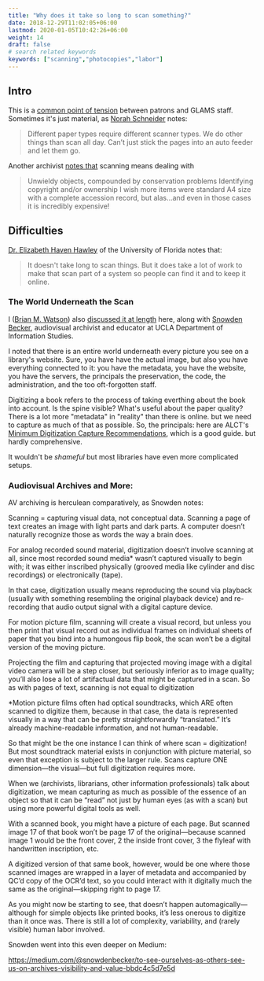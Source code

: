 ```yaml
---
title: "Why does it take so long to scan something?"
date: 2018-12-29T11:02:05+06:00
lastmod: 2020-01-05T10:42:26+06:00
weight: 14
draft: false
# search related keywords
keywords: ["scanning","photocopies","labor"]
---
```


## Intro

This is a [common point of tension](https://twitter.com/brimwats/status/1307723193180778497) between patrons and GLAMS staff. Sometimes it's just material, as [Norah Schneider](https://twitter.com/nlschneider03) notes:

> Different paper types require different scanner types. We do other things than scan all day. Can’t just stick the pages into an auto feeder and let them go.

Another archivist [notes that](https://twitter.com/helloginnybatty/status/1307725170472357888?s=20) scanning means dealing with  

> Unwieldy objects, compounded by conservation problems 
> Identifying copyright and/or ownership
> I wish more items were standard A4 size with a complete accession record, but alas...and even in those cases it is incredibly expensive!

## Difficulties 

[Dr. Elizabeth Haven Hawley](https://twitter.com/ehh_ptr) of the University of Florida notes that:

> It doesn't take long to scan things. But it does take a lot of work to make that scan part of a system so people can find it and to keep it online.

### The World Underneath the Scan

I ([Brian M. Watson](https://brimwats.com)) also [discussed it at length](https://twitter.com/brimwats/status/1342303009284313088) here, along with [Snowden Becker](https://twitter.com/snowdenbecker), audiovisual archivist and educator at UCLA Department of Information Studies.

I noted that there is an entire world underneath every picture you see on a library's website. Sure, you have have the actual image, but also you have everything connected to it: you have the metadata, you have the website, you have the servers, the principals the preservation, the code, the administration, and the too oft-forgotten staff.

Digitizing a book refers to the process of taking everthing about the book into account. Is the spine visible? What's useful about the paper quality? There is a lot more "metadata" in "reality" than there is online. but we need to capture as much of that as possible. So, the principals: here are ALCT's [Minimum Digitization Capture Recommendations](http://www.ala.org/alcts/resources/preserv/minimum-digitization-capture-recommendations), which is a good guide. but hardly comprehensive. 

It wouldn't be *shameful* but most libraries have even more complicated setups.

### Audiovisual Archives and More:

AV archiving is herculean comparatively, as Snowden notes:

Scanning = capturing visual data, not conceptual data. Scanning a page of text creates an image with light parts and dark parts. A computer doesn’t naturally recognize those as words the way a brain does.

For analog recorded sound material, digitization doesn’t involve scanning at all, since most recorded sound media* wasn’t captured visually to begin with; it was either inscribed physically (grooved media like cylinder and disc recordings) or electronically (tape).

In that case, digitization usually means reproducing the sound via playback (usually with something resembling the original playback device) and re-recording that audio output signal with a digital capture device.

For motion picture film, scanning will create a visual record, but unless you then print that visual record out as individual frames on individual sheets of paper that you bind into a humongous flip book, the scan won’t be a digital version of the moving picture.

Projecting the film and capturing that projected moving image with a digital video camera will be a step closer, but seriously inferior as to image quality; you’ll also lose a lot of artifactual data that might be captured in a scan. So as with pages of text, scanning is not equal to digitization

*Motion picture films often had optical soundtracks, which ARE often scanned to digitize them, because in that case, the data is represented visually in a way that can be pretty straightforwardly “translated.” It’s already machine-readable information, and not human-readable.

So that might be the one instance I can think of where scan = digitization! But most soundtrack material exists in conjunction with picture material, so even that exception is subject to the larger rule. Scans capture ONE dimension—the visual—but full digitization requires more.

When we (archivists, librarians, other information professionals) talk about digitization, we mean capturing as much as possible of the essence of an object so that it can be “read” not just by human eyes (as with a scan) but using more powerful digital tools as well.

With a scanned book, you might have a picture of each page. But scanned image 17 of that book won’t be page 17 of the original—because scanned image 1 would be the front cover, 2 the inside front cover, 3 the flyleaf with handwritten inscription, etc.

A digitized version of that same book, however, would be one where those scanned images are wrapped in a layer of metadata and accompanied by QC’d copy of the OCR’d text, so you could interact with it digitally much the same as the original—skipping right to page 17.

As you might now be starting to see, that doesn’t happen automagically—although for simple objects like printed books, it’s less onerous to digitize than it once was. There is still a lot of complexity, variability, and (rarely visible) human labor involved.

Snowden went into this even deeper on Medium:

https://medium.com/@snowdenbecker/to-see-ourselves-as-others-see-us-on-archives-visibility-and-value-bbdc4c5d7e5d 